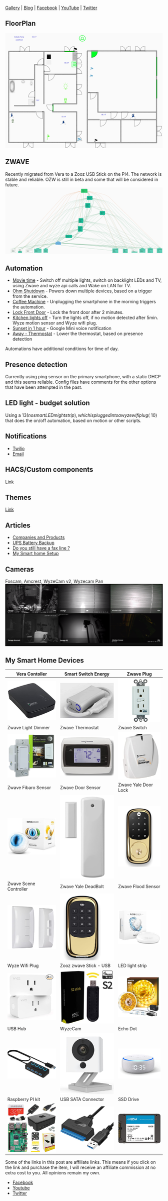 
[Gallery](https://www.iotinhome.com/gallery) | [Blog](https://www.iotinhome.com/blog) | [Facebook](https://www.facebook.com/IOTinHome-108633134217001) | [YouTube](https://www.youtube.com/channel/UCG5HGYPUQp9z4KuTIpBlC0A) | [Twitter](https://twitter.com/iotinhome1)


FloorPlan
---------

![FloorPlan](https://github.com/iotinhome/home-assistant/blob/master/www/Floorplan.PNG)

ZWAVE
-----
Recently migrated from Vera to a Zooz USB Stick on the PI4. The network is stable and reliable. OZW is still in beta and some that will be considered in future. 
![ZWAVE Network Map](https://github.com/iotinhome/home-assistant/blob/master/www/zwave%20network3.PNG)

Automation
----------
- [Movie time](https://youtu.be/6z-h19JVmxA) - Switch off multiple lights, switch on backlight LEDs and TV, using Zwave and wyze api calls and Wake on LAN for TV.
- [Ohm Shutdown](https://youtu.be/sgi07IzKXCA) - Powers down multiple devices, based on a trigger from the service.
- [Coffee Machine](https://twitter.com/iotinhome1/status/1300687736685420552) - Unplugging the smartphone in the morning triggers the automation.
- [Lock Front Door](https://github.com/iotinhome/home-assistant/blob/master/automations.yaml) - Lock the front door after 2 minutes.
- [Kitchen lights off](https://github.com/iotinhome/home-assistant/blob/master/automations.yaml) - Turn the lights off, if no motion detected after 5min. Wyze motion sensor and Wyze wifi plug.
- [Sunset in 1 hour](https://github.com/iotinhome/home-assistant/blob/master/automations.yaml) - Google Mini voice notification
- [Away - Thermostat](https://github.com/iotinhome/home-assistant/blob/master/automations.yaml) - Lower the thermostat, based on presence detection

Automations have additional conditions for time of day. 

Presence detection
-------------
Currently using ping sensor on the primary smartphone, with a static DHCP and this seems reliable.
Config files have comments for the other options that have been attempted in the past. 

LED light - budget solution
----------
Using a $13 (no smart LED might strip), which is plugged into a wyze wifi plug (~$10) that does the on/off automation, based on motion or other scripts. 

Notifications
------------
- [Twilio](https://github.com/iotinhome/home-assistant/blob/master/notify.yaml)
- [Email](https://github.com/iotinhome/home-assistant/blob/master/notify.yaml)

HACS/Custom components
----
[Link](https://github.com/iotinhome/home-assistant/tree/master/custom_components)

Themes
----
[Link](https://github.com/iotinhome/home-assistant/tree/master/themes)

Articles
--------
-   [Companies and Products](https://www.iotinhome.com/article1)
-   [UPS Battery Backup](https://www.iotinhome.com/upsreview)
-   [Do you still have a fax line ?](https://www.iotinhome.com/landline)
-   [My Smart home Setup](https://www.iotinhome.com/mysmarthome)

Cameras
-------
Foscam, Amcrest, WyzeCam v2, Wyzecam Pan
![Camera](https://github.com/iotinhome/home-assistant/blob/master/www/camera-night.PNG)




My Smart Home Devices
---------------------

| Vera Contoller      |Smart Switch Energy      |  Zwave Plug      |
|------------|------------|-----------|
|[![Vera Controller](https://github.com/iotinhome/home-assistant/blob/master/www/pic-2-vera.PNG)](https://amzn.to/3lJxd1D)|[![Smart Switch Energy](https://github.com/iotinhome/home-assistant/blob/master/www/pic-1-smartswitch.PNG)](https://amzn.to/32NlFBY)|[![Zwave Plug](https://github.com/iotinhome/home-assistant/blob/master/www/pic-3-plug.PNG)](https://amzn.to/3hZbd0A)|
| Zwave Light Dimmer      | Zwave Thermostat      |  Zwave Switch      |
|[![Zwave Light Dimmer](https://github.com/iotinhome/home-assistant/blob/master/www/pic-4-GE-light-dimmer.PNG)](https://amzn.to/2GiNZVa)|[![Zwave Thermostat](https://github.com/iotinhome/home-assistant/blob/master/www/pic-5-thermostat.PNG)](https://amzn.to/3jKqoLJ)|[![Zwave Switch](https://github.com/iotinhome/home-assistant/blob/master/www/pic-6-zwave-switch.PNG)](https://amzn.to/2Z15UGl)|
| Zwave Fibaro Sensor      |Zwave Door Sensor      |  Zwave Yale Door Lock      |
|[![Zwave Fibaro Sensor](https://github.com/iotinhome/home-assistant/blob/master/www/pic-9-fib-1.PNG)](https://amzn.to/2ESVge3)|[![Zwave Door Sensor](https://github.com/iotinhome/home-assistant/blob/master/www/pic-8-zwave-door-sensor.PNG)](https://amzn.to/35d90LF)|[![Zwave Yale Door Lock](https://github.com/iotinhome/home-assistant/blob/master/www/pic-7-yale-1.PNG)](https://amzn.to/2Z0vVpr)|
| Zwave Scene Controller      |  Zwave Yale DeadBolt      |  Zwave Flood Sensor      |
|[![Zwave Scene Controller](https://github.com/iotinhome/home-assistant/blob/master/www/pic-10-scene-zwave.PNG)](https://amzn.to/34ZdDso)|[![Zwave Yale DeadBolt](https://github.com/iotinhome/home-assistant/blob/master/www/pic-11-yale-zwave-deadbolt.PNG)](https://amzn.to/3lV8NTc)|[![Zwave Flood Sensor](https://github.com/iotinhome/home-assistant/blob/master/www/pic-12-fib-flood-zwave.PNG)](https://amzn.to/3bmFyDE)|
| Wyze Wifi Plug      |  Zooz zwave Stick - USB      |  LED light strip      |
|[![Wyze Wifi Plug](https://github.com/iotinhome/home-assistant/blob/master/www/pic-13-wyze-plug.PNG)](https://amzn.to/2GqvoXq)|[![Zooz zwave Stick - USB](https://github.com/iotinhome/home-assistant/blob/master/www/pic-14-zooz.PNG)](https://amzn.to/2QP9bUT)|[![LED light strip](https://github.com/iotinhome/home-assistant/blob/master/www/pic-15-led.PNG)](https://amzn.to/2GqMPXR)|
| USB Hub      |  WyzeCam      |  Echo Dot      |
|[![USB Hub](https://github.com/iotinhome/home-assistant/blob/master/www/pic-16-hub-usb.PNG)](https://amzn.to/3gVvLFN)|[![WyzeCam](https://github.com/iotinhome/home-assistant/blob/master/www/pic-17-wyzecam.PNG)](https://amzn.to/3bqPxb7)|[![Echo Dot](https://github.com/iotinhome/home-assistant/blob/master/www/pic-18-echo-dot.PNG)](https://amzn.to/3jL9wEC)|
| Raspberry PI kit      |  USB SATA Connector      |  SSD Drive      |
|[![Raspberry PI kit](https://github.com/iotinhome/home-assistant/blob/master/www/pic-19-pi4.PNG)](https://amzn.to/3lL0qJT)|[![USB SATA connector](https://github.com/iotinhome/home-assistant/blob/master/www/pic-20-sata.PNG)](https://amzn.to/2QXg0DG)|[![SSD Drive](https://github.com/iotinhome/home-assistant/blob/master/www/pic-21-SSD.PNG)](https://amzn.to/2DynhXO)||




Some of the links in this post are affiliate links. This means if you click on the link and purchase the item, I will receive an affiliate commission at no extra cost to you. All opinions remain my own.

-   [Facebook](https://www.facebook.com/IOTinHome-108633134217001)
-   [Youtube](https://www.youtube.com/channel/UCG5HGYPUQp9z4KuTIpBlC0A)
-   [Twitter](https://twitter.com/iotinhome1)
